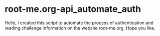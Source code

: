 # root-me.org-api_automate_auth
Hello, I created this script to automate the process of authentication and reading challenge information on the website root-me.org. Hope you like.
